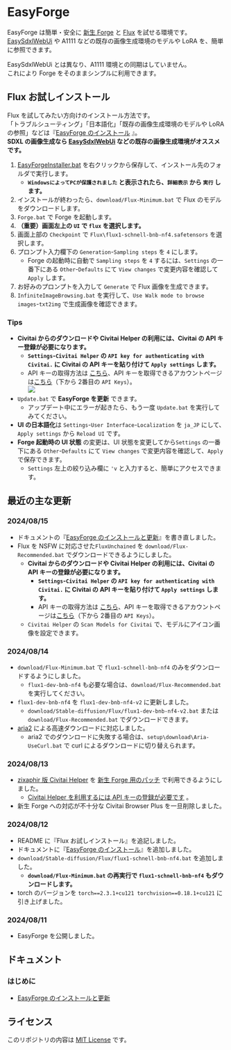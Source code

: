 ﻿# EasyForge

EasyForge は簡単・安全に [新生 Forge](https://github.com/lllyasviel/stable-diffusion-webui-forge) と [Flux](https://blackforestlabs.ai/) を試せる環境です。  
[EasySdxlWebUi](https://github.com/Zuntan03/EasySdxlWebUi) や A1111 などの既存の画像生成環境のモデルや LoRA を、簡単に参照できます。

EasySdxlWebUi とは異なり、A1111 環境との同期はしていません。  
これにより Forge をそのままシンプルに利用できます。

## Flux お試しインストール

Flux を試してみたい方向けのインストール方法です。  
「トラブルシューティング」「日本語化」「既存の画像生成環境のモデルや LoRA の参照」などは『[EasyForge のインストール](https://github.com/Zuntan03/EasyForge/wiki/EasyForge-%E3%81%AE%E3%82%A4%E3%83%B3%E3%82%B9%E3%83%88%E3%83%BC%E3%83%AB) 』。  
**SDXL の画像生成なら [EasySdxlWebUi](https://github.com/Zuntan03/EasySdxlWebUi) などの既存の画像生成環境がオススメです。**

1. [EasyForgeInstaller.bat](https://github.com/Zuntan03/EasyForge/raw/main/setup/install/EasyForgeInstaller.bat?ver=1) を右クリックから保存して、インストール先のフォルダで実行します。
	- **`WindowsによってPCが保護されました` と表示されたら、`詳細表示` から `実行` します。**
1. インストールが終わったら、`download/Flux-Minimum.bat` で Flux のモデルをダウンロードします。
1. `Forge.bat` で Forge を起動します。  
1. **（重要）画面左上の `UI` で `flux` を選択します。**
1. 画面上部の `Checkpoint` で `Flux\flux1-schnell-bnb-nf4.safetensors` を選択します。
1. プロンプト入力欄下の `Generation`-`Sampling steps` を `4` にします。
	- Forge の起動時に自動で `Sampling steps` を `4` するには、`Settings` の一番下にある `Other`-`Defaults` にて `View changes` で変更内容を確認して `Apply` します。
1. お好みのプロンプトを入力して `Generate` で Flux 画像を生成できます。
1. `InfiniteImageBrowsing.bat` を実行して、`Use Walk mode to browse images`-`txt2img` で生成画像を確認できます。

### Tips

- **Civitai からのダウンロードや Civitai Helper の利用には、Civitai の API キー登録が必要になります。**
	- **`Settings`-`Civitai Helper` の `API key for authenticating with Civitai.` に Civitai の API キーを貼り付けて `Apply settings` します。**
	- API キーの取得方法は [こちら](https://github.com/zixaphir/Stable-Diffusion-Webui-Civitai-Helper/wiki/Civitai-API-Key)、API キーを取得できるアカウントページは[こちら](https://civitai.com/user/account)（下から 2番目の `API Keys`）。  
	![](https://raw.githubusercontent.com/wiki/Zuntan03/EasyForge/setup/CivitaiApiKeyHalf.png)
- `Update.bat` で **EasyForge を更新** できます。  
	- アップデート中にエラーが起きたら、もう一度 `Update.bat` を実行してみてください。
- **UI の日本語化**は `Settings`-`User Interface`-`Localization` を `ja_JP` にして、`Apply settings` から `Reload UI` です。
- **Forge 起動時の UI 状態** の変更は、UI 状態を変更してから`Settings` の一番下にある `Other`-`Defaults` にて `View changes` で変更内容を確認して、`Apply` で保存できます。
	- `Settings` 左上の絞り込み欄に `'v` と入力すると、簡単にアクセスできます。

## 最近の主な更新

### 2024/08/15

- ドキュメントの『[EasyForge のインストールと更新](https://github.com/Zuntan03/EasyForge/wiki/EasyForge-%E3%81%AE%E3%82%A4%E3%83%B3%E3%82%B9%E3%83%88%E3%83%BC%E3%83%AB%E3%81%A8%E6%9B%B4%E6%96%B0)』を書き直しました。
- Flux を NSFW に対応させた`FluxUnchained` を `download/Flux-Recommended.bat` でダウンロードできるようにしました。
	- **Civitai からのダウンロードや Civitai Helper の利用には、Civitai の API キーの登録が必要になります。**
		- **`Settings`-`Civitai Helper` の `API key for authenticating with Civitai.` に Civitai の API キーを貼り付けて `Apply settings` します。**
		- API キーの取得方法は [こちら](https://github.com/zixaphir/Stable-Diffusion-Webui-Civitai-Helper/wiki/Civitai-API-Key)、API キーを取得できるアカウントページは[こちら](https://civitai.com/user/account)（下から 2番目の `API Keys`）。
	- `Civitai Helper` の `Scan Models for Civitai` で、モデルにアイコン画像を設定できます。

### 2024/08/14

- `download/Flux-Minimum.bat` で `flux1-schnell-bnb-nf4` のみをダウンロードするようにしました。
	- `flux1-dev-bnb-nf4` も必要な場合は、`download/Flux-Recommended.bat` を実行してください。
- `flux1-dev-bnb-nf4` を `flux1-dev-bnb-nf4-v2` に更新しました。
	- `download/Stable-diffusion/Flux/flux1-dev-bnb-nf4-v2.bat` または `download/Flux-Recommended.bat` でダウンロードできます。
- [aria2](https://aria2.github.io/) による高速ダウンロードに対応しました。
	- aria2 でのダウンロードに失敗する場合は、`setup\download\Aria-UseCurl.bat` で curl によるダウンロードに切り替えられます。

### 2024/08/13

- [zixaphir 版 Civitai Helper](https://github.com/zixaphir/Stable-Diffusion-Webui-Civitai-Helper) を [新生 Forge 用のパッチ](https://github.com/zixaphir/Stable-Diffusion-Webui-Civitai-Helper/pull/124) で利用できるようにしました。
	- [Civitai Helper を利用するには API キーの登録が必要です](https://github.com/Zuntan03/EasySdxlWebUi/wiki/%E3%83%A2%E3%83%87%E3%83%AB%E3%82%84-LoRA-%E3%81%AE%E8%BF%BD%E5%8A%A0#civitai-%E3%81%8B%E3%82%89%E3%83%A2%E3%83%87%E3%83%AB%E3%82%84-lora-%E3%82%92%E8%BF%BD%E5%8A%A0) 。
- 新生 Forge への対応が不十分な Civitai Browser Plus を一旦削除しました。

### 2024/08/12

- README に『Flux お試しインストール』を追記しました。
- ドキュメントに『[EasyForge のインストール](https://github.com/Zuntan03/EasyForge/wiki/EasyForge-%E3%81%AE%E3%82%A4%E3%83%B3%E3%82%B9%E3%83%88%E3%83%BC%E3%83%AB)』を追加しました。
- `download/Stable-diffusion/Flux/flux1-schnell-bnb-nf4.bat` を追加しました。
	- **`download/Flux-Minimum.bat` の再実行で `flux1-schnell-bnb-nf4` もダウンロードします。**
- torch のバージョンを `torch==2.3.1+cu121 torchvision==0.18.1+cu121` に引き上げました。

### 2024/08/11

- EasyForge を公開しました。

## ドキュメント

### はじめに

- [EasyForge のインストールと更新](https://github.com/Zuntan03/EasyForge/wiki/EasyForge-%E3%81%AE%E3%82%A4%E3%83%B3%E3%82%B9%E3%83%88%E3%83%BC%E3%83%AB%E3%81%A8%E6%9B%B4%E6%96%B0)

## ライセンス

このリポジトリの内容は [MIT License](./LICENSE.txt) です。
